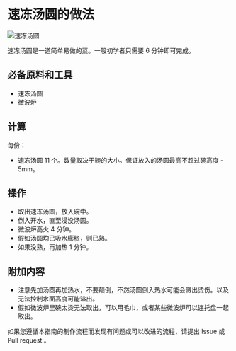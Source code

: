 # 速冻汤圆的做法

![速冻汤圆](./速冻汤圆.jpg)

速冻汤圆是一道简单易做的菜。一般初学者只需要 6 分钟即可完成。

## 必备原料和工具

- 速冻汤圆
- 微波炉

## 计算

每份：

- 速冻汤圆 11 个。数量取决于碗的大小。保证放入的汤圆最高不超过碗高度 - 5mm。

## 操作

- 取出速冻汤圆，放入碗中。
- 倒入开水，直至浸没汤圆。
- 微波炉高火 4 分钟。
- 假如汤圆均已吸水膨胀，则已熟。
- 如果没熟，再加热 1 分钟。

## 附加内容

- 注意先加汤圆再加热水，不要颠倒，不然汤圆倒入热水可能会溅出烫伤。以及无法控制水面高度可能溢出。
- 假如微波炉里碗太烫无法取出，可以用毛巾，或者某些微波炉可以连托盘一起取出。

如果您遵循本指南的制作流程而发现有问题或可以改进的流程，请提出 Issue 或 Pull request 。
